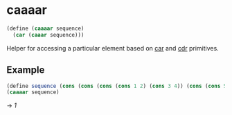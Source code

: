 # caaaar
```scheme
(define (caaaar sequence)
  (car (caaar sequence)))
```
Helper for accessing a particular element based on [car](..\primitives\car.md) and [cdr](..\primitives\cdr.md) primitives.

## Example
```scheme
(define sequence (cons (cons (cons (cons 1 2) (cons 3 4)) (cons (cons 5 6) (cons 7 8))) (cons (cons (cons 9 10) (cons 11 12)) (cons (cons 13 14) (cons 15 16)))))
(caaaar sequence)
```
-> *1*